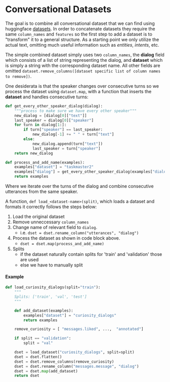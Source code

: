 # Conversational Datasets

The goal is to combine all conversational dataset that we can find using
huggingface [datasets](https://github.com/huggingface/datasets). In order to
concatenate datasets they require the same `column_names` and `features` so the
first step to add a dataset is to "transform" it to a general structure. As a
starting point we only utilize the actual text, omitting much useful
information such as *entities*, *intents*, etc.

The simple combined dataset simply uses two `column_names`, the **dialog**
field which consists of a list of string representing the dialog, and
**dataset** which is simply a string with the corresponding dataset name.
All other fields are omitted `dataset.remove_columns([dataset specific list of
column names to remove])`.



One desiderata is that the speaker changes over consecutive turns so we process
the dataset using `dataset.map`, with a function that inserts the **dataset**
and handles consecutive turns:

```python
def get_every_other_speaker_dialog(dialog):
    """process to make sure we have every other speaker"""
    new_dialog = [dialog[0]["text"]]
    last_speaker = dialog[0]["speaker"]
    for turn in dialog[1:]:
        if turn["speaker"] == last_speaker:
            new_dialog[-1] += " " + turn["text"]
        else:
            new_dialog.append(turn["text"])
            last_speaker = turn["speaker"]
    return new_dialog

def process_and_add_name(examples):
    examples["dataset"] = "taskmaster2"
    examples["dialog"] = get_every_other_speaker_dialog(examples["dialog"])
    return examples
```

Where we iterate over the turns of the dialog and combine consecutive
utterances from the same speaker.


A function, `def load_<dataset-name>(split)`, which loads a dataset and formats it
correctly follows the steps below:

1. Load the original dataset
2. Remove unneccessary `column_names`
3. Change name of relevant field to `dialog`.
    - i.e. `dset = dset.rename_column("utterances", "dialog")`
4. Process the dataset as shown in code block above.
    - `dset = dset.map(process_and_add_name)`
5. Splits
    - if the dataset naturally contain splits for 'train' and 'validation' those are used
    - else we have to manually split

#### Example

```python
def load_curiosity_dialogs(split="train"):
    """
    Splits: ['train', 'val', 'test']
    """

    def add_dataset(examples):
        examples["dataset"] = "curiosity_dialogs"
        return examples

    remove_curiosity = [ "messages.liked", ...,  "annotated"]

    if split == "validation":
        split = "val"

    dset = load_dataset("curiosity_dialogs", split=split)
    dset = dset.flatten()
    dset = dset.remove_columns(remove_curiosity)
    dset = dset.rename_column("messages.message", "dialog")
    dset = dset.map(add_dataset)
    return dset
```
